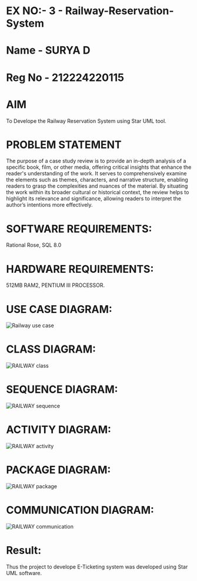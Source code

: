 # EX NO:- 3  -  Railway-Reservation-System
# Name - SURYA D
# Reg No - 212224220115
# AIM
 To Develope the Railway Reservation System using Star UML tool.
# PROBLEM STATEMENT
The purpose of a case study review is to provide an in-depth analysis of a specific book, film, or other media, offering critical insights that enhance the reader's understanding of the work. It serves to comprehensively examine the elements such as themes, characters, and narrative structure, enabling readers to grasp the complexities and nuances of the material. By situating the work within its broader cultural or historical context, the review helps to highlight its relevance and significance, allowing readers to interpret the author’s intentions more effectively. 
 
# SOFTWARE REQUIREMENTS:
Rational Rose,
SQL 8.0
# HARDWARE REQUIREMENTS:
512MB RAM2, PENTIUM III PROCESSOR.

# USE CASE DIAGRAM:
![Railway use case](https://github.com/user-attachments/assets/0f6ee461-78ef-4198-a616-625811885a81)

# CLASS DIAGRAM:
![RAILWAY class](https://github.com/user-attachments/assets/dddcc53e-64de-406d-83ef-20d58c81128e)


# SEQUENCE DIAGRAM:
![RAILWAY sequence](https://github.com/user-attachments/assets/0ceaf958-8a3a-4cc3-85a7-d6e7f3e22416)

# ACTIVITY DIAGRAM:

![RAILWAY activity](https://github.com/user-attachments/assets/347dd378-5638-4c82-b32f-71ca9cc0fdc4)


# PACKAGE DIAGRAM: 
![RAILWAY package](https://github.com/user-attachments/assets/af1322c1-2e24-4708-a847-fe23070736ea)

# COMMUNICATION DIAGRAM:
![RAILWAY communication](https://github.com/user-attachments/assets/0773db92-6307-4789-a3f2-17ff9a8f1bdc)

# Result:
 
Thus the project to develope E-Ticketing system was developed using Star UML software.
